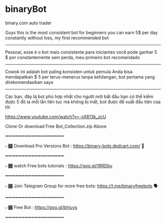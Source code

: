 # binaryBot
binary.com auto trader 

Guys this is the most consistent bot for beginners
you can earn 5$ per day constantly without loss, my first recommended bot 
________________________________________
Pessoal, esse é o bot mais consistente para iniciantes
você pode ganhar 5 $ por constantemente sem perda, meu primeiro bot recomendado 
________________________________________
Cowok ini adalah bot paling konsisten untuk pemula
Anda bisa mendapatkan $ 5 per terus-menerus tanpa kehilangan, bot pertama yang direkomendasikan saya
________________________________________
Các bạn, đây là bot phù hợp nhất cho người mới bắt đầu
bạn có thể kiếm được 5 đô la mỗi lần liên tục mà không bị mất, bot được đề xuất đầu tiên của tôi

https://www.youtube.com/watch?v=-sX813k_zcU

Clone Or download Free Bot_Collection.zip Above 

➖➖➖➖➖➖➖➖➖➖➖➖➖➖➖➖➖➖

👉🏾 Download Pro Versions Bot :
https://binary-bots.dpdcart.com/  🏬

➖➖➖➖➖➖➖➖➖➖➖➖➖➖➖➖➖➖

👉🏾  watch Free bots tutorials :
 https://goo.gl/1RRDby
 
➖➖➖➖➖➖➖➖➖➖➖➖➖➖➖➖➖➖

👉🏾 Join Telegram Group for more free bots:
 https://t.me/binaryfreebots 🗣
 
➖➖➖➖➖➖➖➖➖➖➖➖➖➖➖➖➖➖

👉🏾 Free  Bot :
https://goo.gl/bhiuys

➖➖➖➖➖➖➖➖➖➖➖➖➖➖➖➖➖➖
